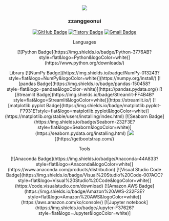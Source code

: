 <div align=center><img src="https://capsule-render.vercel.app/api?type=waving&color=auto&height=200&section=header&text=Drama%20project&fontSize=90" />	

<br/>
<div align=center>
<h3> zzanggeonui </h3>

[![GitHub Badge](https://img.shields.io/badge/GitHub-181717?style=flat&logo=GitHub&logoColor=white)](https://github.com/zzanggeonui)
[![Tistory Badge](https://img.shields.io/badge/TSTORY-555263?style=flat&logoColor=white)](https://seonggongstory.tistory.com/)
[![Gmail Badge](https://img.shields.io/badge/Gmail-D14836?style=flat&logo=Gmail&logoColor=white)](mailto:gksrjsgml961105@gmail.com)
<br/>
<div align=center>
<p> Languages <p>
[![Python Badge](https://img.shields.io/badge/Python-3776AB?style=flat&logo=Python&logoColor=white)](https://www.python.org/downloads/)
<br/>
	
<div align=center>
</h3> Library</h3>
[![NumPy Badge](https://img.shields.io/badge/NumPy-013243?style=flat&logo=NumPy&logoColor=white)](https://numpy.org/install/)
[![pandas Badge](https://img.shields.io/badge/pandas-150458?style=flat&logo=pandas&logoColor=white)](https://pandas.pydata.org/)
[![Streamlit Badge](https://img.shields.io/badge/Streamlit-FF4B4B?style=flat&logo=Streamlit&logoColor=white)](https://streamlit.io/)
[![matplotlib.pyplot Badge](https://img.shields.io/badge/matplotlib.pyplot-F7931E?style=flat&logo=matplotlib.pyplot&logoColor=white)](https://matplotlib.org/stable/users/installing/index.html)
[![Seaborn Badge](https://img.shields.io/badge/Seaborn-232F3E?style=flat&logo=Seaborn&logoColor=white)](https://seaborn.pydata.org/installing.html)
[<img src="https://img.shields.io/badge/Bootstrap-7952B3?style=flat&logo=Bootstrap&logoColor=white" />
<br/>](https://getbootstrap.com/)
	
<div align=center>
<p> Tools </p>
[![Anaconda Badge](https://img.shields.io/badge/Anaconda-44A833?style=flat&logo=Anaconda&logoColor=white)](https://www.anaconda.com/products/distribution)
[![Visual Studio Code Badge](https://img.shields.io/badge/Visual%20Studio%20Code-007ACC?style=flat&logo=Visual%20Studio%20Code&logoColor=white)](https://code.visualstudio.com/download)
[![Amazon AWS Badge](https://img.shields.io/badge/Amazon%20AWS-232F3E?style=flat&logo=Amazon%20AWS&logoColor=white)](https://aws.amazon.com/ko/console/)
[![Jupyter notebook](https://img.shields.io/badge/Jupyter-F37626?style=flat&logo=Jupyter&logoColor=white)]



